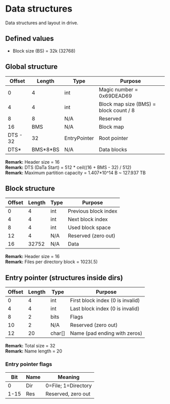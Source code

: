 # Data structures

Data structures and layout in drive.

## Defined values

- Block size (BS) = 32k (32768)

## Global structure

Offset | Length | Type | Purpose
-- | -- | -- | --
0 | 4 | int | Magic number = 0x69DEAD69
4 | 4 | int | Block map size (BMS) = block count / 8
8 | 8 | N/A | Reserved
16 | BMS | N/A | Block map
DTS - 32 | 32 | EntryPointer | Root pointer
DTS\* | BMS\*8\*BS | N/A | Data blocks

**Remark:** Header size = 16  
**Remark:** DTS (DaTa Start) = 512 \* ceil((16 + BMS - 32) / 512)  
**Remark:** Maximum partition capacity = 1.407\*10^14 B ~ 127.937 TB

## Block structure

Offset | Length | Type | Purpose
-- | -- | -- | --
0 | 4 | int | Previous block index
4 | 4 | int | Next block index
8 | 4 | int | Used block space
12 | 4 | N/A | Reserved (zero out)
16 | 32752 | N/A | Data

**Remark:** Header size = 16  
**Remark:** Files per directory block = 1023(.5)

## Entry pointer (structures inside dirs)

Offset | Length | Type | Purpose
-- | -- | -- | --
0 | 4 | int | First block index (0 is invalid)
4 | 4 | int | Last block index (0 is invalid)
8 | 2 | bits | Flags
10 | 2 | N/A | Reserved (zero out)
12 | 20 | char[] | Name (pad ending with zeros)

**Remark:** Total size = 32  
**Remark:** Name length = 20

### Entry pointer flags

Bit | Name | Meaning
-- | -- | --
0 | Dir | 0=File; 1=Directory
1-15 | Res | Reserved, zero out
